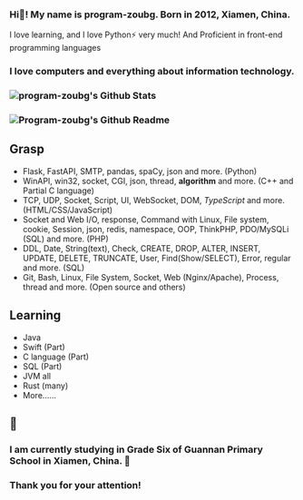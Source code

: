 ### Hi👋! My name is program-zoubg. Born in 2012, Xiamen, China.

I love learning, and I love Python⚡ very much! And Proficient in front-end programming languages

### I love computers and everything about information technology.

### ![program-zoubg's Github Stats](https://stats.deeptrain.net/user/program-zoubg/)

### ![Program-zoubg's Github Readme](https://github-readme-stats.vercel.app/api?username=program-zoubg&show_icons=true&theme=radical)

## Grasp
- Flask, FastAPI, SMTP, pandas, spaCy, json and more. (Python)
- WinAPI, win32, socket, CGI, json, thread, **algorithm** and more. (C++ and Partial C language)
- TCP, UDP, Socket, Script, UI, WebSocket, DOM, *TypeScript* and more. (HTML/CSS/JavaScript)
- Socket and Web I/O, response, Command with Linux, File system, cookie, Session, json, redis, namespace, OOP, ThinkPHP, PDO/MySQLi (SQL) and more. (PHP)
- DDL, Date, String(text), Check, CREATE, DROP, ALTER, INSERT, UPDATE, DELETE, TRUNCATE, User, Find(Show/SELECT), Error, regular and more. (SQL)
- Git, Bash, Linux, File System, Socket, Web (Nginx/Apache), Process, thread and more. (Open source and others)

## Learning
- Java
- Swift (Part)
- C language (Part)
- SQL (Part)
- JVM all
- Rust (many)
- More……

## 💬
### I am currently studying in Grade Six of Guannan Primary School in Xiamen, China. 🌱
### Thank you for your attention!
